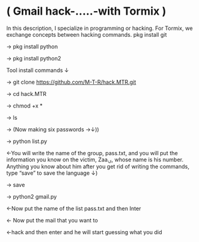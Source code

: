# ( Gmail hack-.....-with Tormix )
In this description, I specialize in programming or hacking. For Tormix, we exchange concepts between hacking commands.
pkg install git

→ pkg install python

→ pkg install python2

Tool install commands ↓

→ git clone https://github.com/M-T-R/hack.MTR.git

→ cd hack.MTR

→ chmod +x *

→ ls

→ (Now making six passwords →↓))

→ python list.py

←You will write the name of the group, pass.txt, and you will put the information you know on the victim, Zaaۍ, whose name is his number. Anything you know about him after you get rid of writing the commands, type “save” to save the language ↓)

→ save

→ python2 gmail.py

←Now put the name of the list pass.txt and then Inter

← Now put the mail that you want to 

←hack and then enter and he will start guessing what you did
